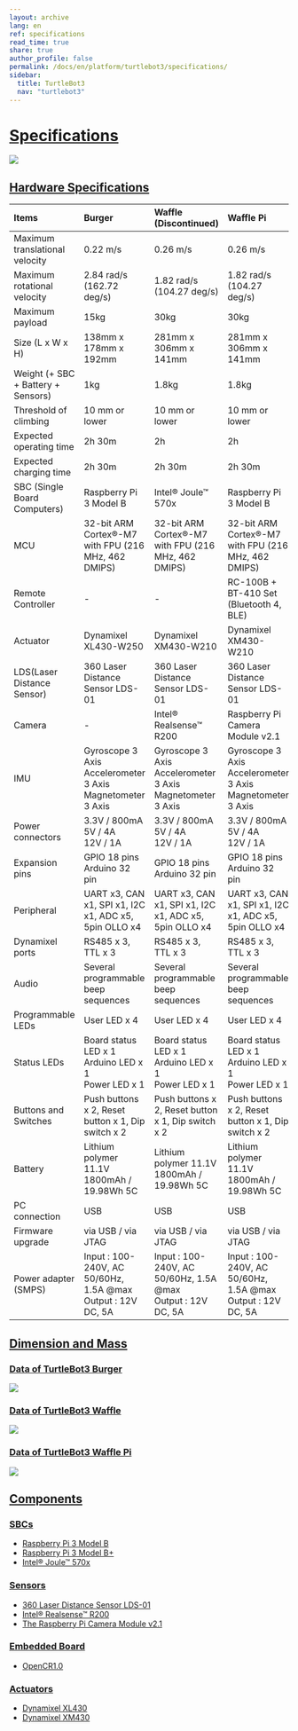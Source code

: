 ```yaml
---
layout: archive
lang: en
ref: specifications
read_time: true
share: true
author_profile: false
permalink: /docs/en/platform/turtlebot3/specifications/
sidebar:
  title: TurtleBot3
  nav: "turtlebot3"
---
```


<div style="counter-reset: h1 3"></div>

# [Specifications](#specifications)

![](/assets/images/platform/turtlebot3/hardware_setup/turtlebot3_models.png)

## [Hardware Specifications](#hardware-specifications)

| Items                              | Burger                                                              | Waffle (Discontinued)                                               | Waffle Pi                                                           |
| :--------------------------------- | :------------------------------------------------------------------ | :------------------------------------------------------------------ | :------------------------------------------------------------------ |
| Maximum translational velocity     | 0.22 m/s                                                            | 0.26 m/s                                                            | 0.26 m/s                                                            |
| Maximum rotational velocity        | 2.84 rad/s (162.72 deg/s)                                           | 1.82 rad/s (104.27 deg/s)                                           | 1.82 rad/s (104.27 deg/s)                                           |
| Maximum payload                    | 15kg                                                                | 30kg                                                                | 30kg                                                                |
| Size (L x W x H)                   | 138mm x 178mm x 192mm                                               | 281mm x 306mm x 141mm                                               | 281mm x 306mm x 141mm                                               |
| Weight (+ SBC + Battery + Sensors) | 1kg                                                                 | 1.8kg                                                               | 1.8kg                                                               |
| Threshold of climbing              | 10 mm or lower                                                      | 10 mm or lower                                                      | 10 mm or lower                                                      |
| Expected operating time            | 2h 30m                                                              | 2h                                                                  | 2h                                                                  |
| Expected charging time             | 2h 30m                                                              | 2h 30m                                                              | 2h 30m                                                              |
| SBC (Single Board Computers)       | Raspberry Pi 3 Model B                                              | Intel® Joule™ 570x                                                  | Raspberry Pi 3 Model B                                              |
| MCU                                | 32-bit ARM Cortex®-M7 with FPU (216 MHz, 462 DMIPS)                 | 32-bit ARM Cortex®-M7 with FPU (216 MHz, 462 DMIPS)                 | 32-bit ARM Cortex®-M7 with FPU (216 MHz, 462 DMIPS)                 |
| Remote Controller                  | -                                                                   | -                                                                   | RC-100B + BT-410 Set (Bluetooth 4, BLE)                             |
| Actuator                           | Dynamixel XL430-W250                                                | Dynamixel XM430-W210                                                | Dynamixel XM430-W210                                                |
| LDS(Laser Distance Sensor)         | 360 Laser Distance Sensor LDS-01                                    | 360 Laser Distance Sensor LDS-01                                    | 360 Laser Distance Sensor LDS-01                                    |
| Camera                             | -                                                                   | Intel® Realsense™ R200                                              | Raspberry Pi Camera Module v2.1                                     |
| IMU                                | Gyroscope 3 Axis<br />Accelerometer 3 Axis<br />Magnetometer 3 Axis | Gyroscope 3 Axis<br />Accelerometer 3 Axis<br />Magnetometer 3 Axis | Gyroscope 3 Axis<br />Accelerometer 3 Axis<br />Magnetometer 3 Axis |
| Power connectors                   | 3.3V / 800mA<br />5V / 4A<br />12V / 1A                             | 3.3V / 800mA<br />5V / 4A<br />12V / 1A                             | 3.3V / 800mA<br />5V / 4A<br />12V / 1A                             |
| Expansion pins                     | GPIO 18 pins<br />Arduino 32 pin                                    | GPIO 18 pins<br />Arduino 32 pin                                    | GPIO 18 pins<br />Arduino 32 pin                                    |
| Peripheral                         | UART x3, CAN x1, SPI x1, I2C x1, ADC x5, 5pin OLLO x4               | UART x3, CAN x1, SPI x1, I2C x1, ADC x5, 5pin OLLO x4               | UART x3, CAN x1, SPI x1, I2C x1, ADC x5, 5pin OLLO x4               |
| Dynamixel ports                    | RS485 x 3, TTL x 3                                                  | RS485 x 3, TTL x 3                                                  | RS485 x 3, TTL x 3                                                  |
| Audio                              | Several programmable beep sequences                                 | Several programmable beep sequences                                 | Several programmable beep sequences                                 |
| Programmable LEDs                  | User LED x 4                                                        | User LED x 4                                                        | User LED x 4                                                        |
| Status LEDs                        | Board status LED x 1<br />Arduino LED x 1<br />Power LED x 1        | Board status LED x 1<br />Arduino LED x 1<br />Power LED x 1        | Board status LED x 1<br />Arduino LED x 1<br />Power LED x 1        |
| Buttons and Switches               | Push buttons x 2, Reset button x 1, Dip switch x 2                  | Push buttons x 2, Reset button x 1, Dip switch x 2                  | Push buttons x 2, Reset button x 1, Dip switch x 2                  |
| Battery                            | Lithium polymer 11.1V 1800mAh / 19.98Wh 5C                          | Lithium polymer 11.1V 1800mAh / 19.98Wh 5C                          | Lithium polymer 11.1V 1800mAh / 19.98Wh 5C                          |
| PC connection                      | USB                                                                 | USB                                                                 | USB                                                                 |
| Firmware upgrade                   | via USB / via JTAG                                                  | via USB / via JTAG                                                  | via USB / via JTAG                                                  |
| Power adapter (SMPS)               | Input : 100-240V, AC 50/60Hz, 1.5A @max<br />Output : 12V DC, 5A    | Input : 100-240V, AC 50/60Hz, 1.5A @max<br />Output : 12V DC, 5A    | Input : 100-240V, AC 50/60Hz, 1.5A @max<br />Output : 12V DC, 5A    |

## [Dimension and Mass](#dimension-and-mass)

### [Data of TurtleBot3 Burger](#data-of-turtlebot3-burger)

![](/assets/images/platform/turtlebot3/hardware_setup/turtlebot3_dimension1.png)

### [Data of TurtleBot3 Waffle](#data-of-turtlebot3-waffle)

![](/assets/images/platform/turtlebot3/hardware_setup/turtlebot3_dimension2.png)

### [Data of TurtleBot3 Waffle Pi](#data-of-turtlebot3-waffle-pi)

![](/assets/images/platform/turtlebot3/hardware_setup/turtlebot3_dimension3.png)

## [Components](#components)

### [SBCs](#sbcs)

- [Raspberry Pi 3 Model B](https://www.raspberrypi.org/products/raspberry-pi-3-model-b/)
- [Raspberry Pi 3 Model B+](https://www.raspberrypi.org/products/raspberry-pi-3-model-b-plus/)
- [Intel® Joule™ 570x](http://ark.intel.com/products/96414/Intel-Joule-570x-Developer-Kit)

### [Sensors](#sensors)

- [360 Laser Distance Sensor LDS-01](/docs/en/platform/turtlebot3/appendix_lds_01/)
- [Intel® Realsense™ R200](https://software.intel.com/en-us/RealSense/R200Camera)
- [The Raspberry Pi Camera Module v2.1](https://www.raspberrypi.org/products/camera-module-v2/)

### [Embedded Board](#Embedded-board)

- [OpenCR1.0](/docs/en/platform/turtlebot3/appendix_opencr1_0/)

### [Actuators](#actuators)

- [Dynamixel XL430](/docs/en/dxl/x/xl430-w250/)
- [Dynamixel XM430](/docs/en/dxl/x/xm430-w210/)
